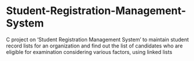 # Student-Registration-Management-System
C project on ‘Student Registration Management System’ to maintain student record lists for an organization and find out the list of candidates who are eligible for examination considering various factors, using linked lists
